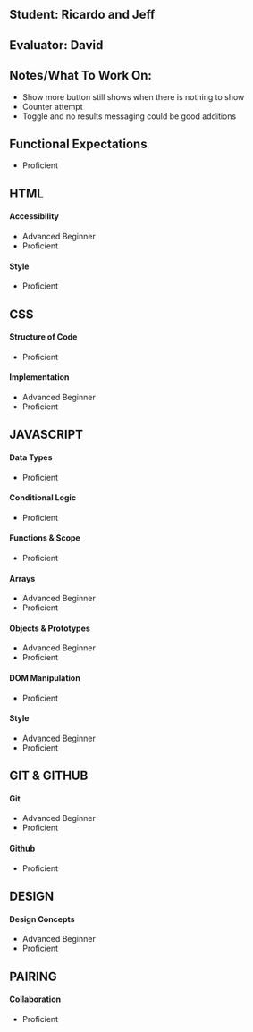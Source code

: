 ## Student: Ricardo and Jeff
## Evaluator: David
## Notes/What To Work On:

* Show more button still shows when there is nothing to show
* Counter attempt
* Toggle and no results messaging could be good additions

## Functional Expectations

* Proficient  

## HTML

#### Accessibility

* Advanced Beginner  
* Proficient  

#### Style

* Proficient  

## CSS

#### Structure of Code

* Proficient  

#### Implementation

* Advanced Beginner  
* Proficient  

## JAVASCRIPT

#### Data Types

* Proficient  

#### Conditional Logic

* Proficient  

#### Functions & Scope

* Proficient  

#### Arrays

* Advanced Beginner  
* Proficient  

#### Objects & Prototypes

* Advanced Beginner  
* Proficient  

#### DOM Manipulation

* Proficient  

#### Style

* Advanced Beginner  
* Proficient  

## GIT & GITHUB

#### Git

* Advanced Beginner  
* Proficient  

#### Github

* Proficient  

## DESIGN

#### Design Concepts

* Advanced Beginner  
* Proficient  

## PAIRING

#### Collaboration

* Proficient  
